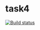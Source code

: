 # task4
[![Build status](https://ci.appveyor.com/api/projects/status/pd3y3t7q9703l337/branch/master?svg=true)](https://ci.appveyor.com/project/kit4kit/task4/branch/master)
